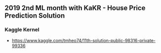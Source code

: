 ## 2019 2nd ML month with KaKR - House Price Prediction Solution
### Kaggle Kernel
* https://www.kaggle.com/tmheo74/11th-solution-public-98316-private-99336
